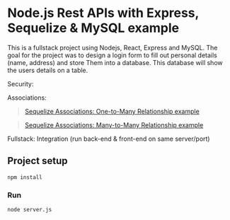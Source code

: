 # Node.js Rest APIs with Express, Sequelize & MySQL example

This is a fullstack project using Nodejs, React, Express and MySQL. The goal for the
project was to design a login form to fill out personal details (name, address) and store
Them into a database. This database will show the users details on a table. 

Security:

Associations:
> [Sequelize Associations: One-to-Many Relationship example](https://bezkoder.com/sequelize-associate-one-to-many/)

> [Sequelize Associations: Many-to-Many Relationship example](https://bezkoder.com/sequelize-associate-many-to-many/)

Fullstack:
Integration (run back-end & front-end on same server/port)

## Project setup
```
npm install
```

### Run
```
node server.js
```
